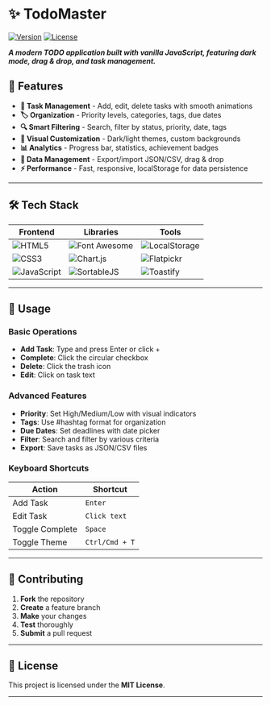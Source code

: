 # ✨ TodoMaster

[![Version](https://img.shields.io/badge/version-2.0.0-blue.svg)](https://github.com/yourusername/todomaster)
[![License](https://img.shields.io/badge/license-MIT-green.svg)](https://opensource.org/licenses/MIT)

***A modern TODO application built with vanilla JavaScript, featuring dark mode, drag & drop, and task management.***


## 🚀 Features

- **📝 Task Management** - Add, edit, delete tasks with smooth animations
- **🏷️ Organization** - Priority levels, categories, tags, due dates
- **🔍 Smart Filtering** - Search, filter by status, priority, date, tags
- **🎨 Visual Customization** - Dark/light themes, custom backgrounds
- **📊 Analytics** - Progress bar, statistics, achievement badges
- **🔄 Data Management** - Export/import JSON/CSV, drag & drop
- **⚡ Performance** - Fast, responsive, localStorage for data persistence

---

## 🛠️ Tech Stack

| Frontend | Libraries | Tools |
|----------|-----------|-------|
| ![HTML5](https://img.shields.io/badge/HTML5-E34F26?style=for-the-badge&logo=html5&logoColor=white) | ![Font Awesome](https://img.shields.io/badge/Font_Awesome-339AF0?style=for-the-badge&logo=fontawesome&logoColor=white) | ![LocalStorage](https://img.shields.io/badge/LocalStorage-4285F4?style=for-the-badge&logo=google&logoColor=white) |
| ![CSS3](https://img.shields.io/badge/CSS3-1572B6?style=for-the-badge&logo=css3&logoColor=white) | ![Chart.js](https://img.shields.io/badge/Chart.js-FF6384?style=for-the-badge&logo=chart.js&logoColor=white) | ![Flatpickr](https://img.shields.io/badge/Flatpickr-000000?style=for-the-badge&logo=flatpickr&logoColor=white) |
| ![JavaScript](https://img.shields.io/badge/JavaScript-F7DF1E?style=for-the-badge&logo=javascript&logoColor=black) | ![SortableJS](https://img.shields.io/badge/SortableJS-000000?style=for-the-badge&logo=sortablejs&logoColor=white) | ![Toastify](https://img.shields.io/badge/Toastify-000000?style=for-the-badge&logo=toastify&logoColor=white) |

---

## 🤖 Usage

### Basic Operations
- **Add Task**: Type and press Enter or click +
- **Complete**: Click the circular checkbox
- **Delete**: Click the trash icon
- **Edit**: Click on task text

### Advanced Features
- **Priority**: Set High/Medium/Low with visual indicators
- **Tags**: Use #hashtag format for organization
- **Due Dates**: Set deadlines with date picker
- **Filter**: Search and filter by various criteria
- **Export**: Save tasks as JSON/CSV files

### Keyboard Shortcuts
| Action | Shortcut |
|--------|----------|
| Add Task | `Enter` |
| Edit Task | `Click text` |
| Toggle Complete | `Space` |
| Toggle Theme | `Ctrl/Cmd + T` |

---

## 🌱 Contributing

1. **Fork** the repository
2. **Create** a feature branch
3. **Make** your changes
4. **Test** thoroughly
5. **Submit** a pull request

---

## 📄 License

This project is licensed under the **MIT License**.

---
